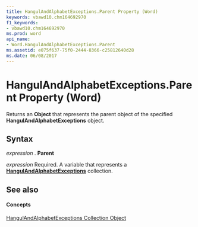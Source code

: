 ```yaml
---
title: HangulAndAlphabetExceptions.Parent Property (Word)
keywords: vbawd10.chm164692970
f1_keywords:
- vbawd10.chm164692970
ms.prod: word
api_name:
- Word.HangulAndAlphabetExceptions.Parent
ms.assetid: e075f637-75f0-2444-8366-c25812640d28
ms.date: 06/08/2017
---
```



# HangulAndAlphabetExceptions.Parent Property (Word)

Returns an  **Object** that represents the parent object of the specified **HangulAndAlphabetExceptions** object.


## Syntax

 _expression_ . **Parent**

 _expression_ Required. A variable that represents a **[HangulAndAlphabetExceptions](Word.hangulandalphabetexceptions.md)** collection.


## See also


#### Concepts


[HangulAndAlphabetExceptions Collection Object](Word.hangulandalphabetexceptions.md)

